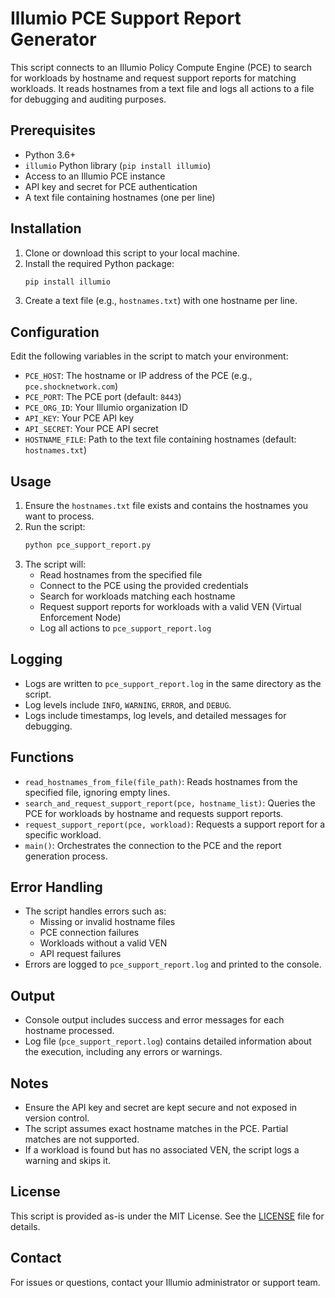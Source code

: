 # Illumio PCE Support Report Generator

This script connects to an Illumio Policy Compute Engine (PCE) to search for workloads by hostname and request support reports for matching workloads. It reads hostnames from a text file and logs all actions to a file for debugging and auditing purposes.

## Prerequisites

- Python 3.6+
- `illumio` Python library (`pip install illumio`)
- Access to an Illumio PCE instance
- API key and secret for PCE authentication
- A text file containing hostnames (one per line)

## Installation

1. Clone or download this script to your local machine.
2. Install the required Python package:
   ```bash
   pip install illumio
   ```
3. Create a text file (e.g., `hostnames.txt`) with one hostname per line.

## Configuration

Edit the following variables in the script to match your environment:

- `PCE_HOST`: The hostname or IP address of the PCE (e.g., `pce.shocknetwork.com`)
- `PCE_PORT`: The PCE port (default: `8443`)
- `PCE_ORG_ID`: Your Illumio organization ID
- `API_KEY`: Your PCE API key
- `API_SECRET`: Your PCE API secret
- `HOSTNAME_FILE`: Path to the text file containing hostnames (default: `hostnames.txt`)

## Usage

1. Ensure the `hostnames.txt` file exists and contains the hostnames you want to process.
2. Run the script:
   ```bash
   python pce_support_report.py
   ```
3. The script will:
   - Read hostnames from the specified file
   - Connect to the PCE using the provided credentials
   - Search for workloads matching each hostname
   - Request support reports for workloads with a valid VEN (Virtual Enforcement Node)
   - Log all actions to `pce_support_report.log`

## Logging

- Logs are written to `pce_support_report.log` in the same directory as the script.
- Log levels include `INFO`, `WARNING`, `ERROR`, and `DEBUG`.
- Logs include timestamps, log levels, and detailed messages for debugging.

## Functions

- `read_hostnames_from_file(file_path)`: Reads hostnames from the specified file, ignoring empty lines.
- `search_and_request_support_report(pce, hostname_list)`: Queries the PCE for workloads by hostname and requests support reports.
- `request_support_report(pce, workload)`: Requests a support report for a specific workload.
- `main()`: Orchestrates the connection to the PCE and the report generation process.

## Error Handling

- The script handles errors such as:
  - Missing or invalid hostname files
  - PCE connection failures
  - Workloads without a valid VEN
  - API request failures
- Errors are logged to `pce_support_report.log` and printed to the console.

## Output

- Console output includes success and error messages for each hostname processed.
- Log file (`pce_support_report.log`) contains detailed information about the execution, including any errors or warnings.

## Notes

- Ensure the API key and secret are kept secure and not exposed in version control.
- The script assumes exact hostname matches in the PCE. Partial matches are not supported.
- If a workload is found but has no associated VEN, the script logs a warning and skips it.

## License

This script is provided as-is under the MIT License. See the [LICENSE](LICENSE) file for details.

## Contact

For issues or questions, contact your Illumio administrator or support team.
